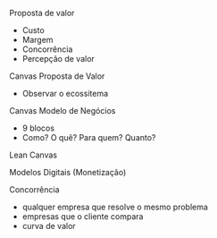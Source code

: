 Proposta de valor
- Custo
- Margem
- Concorrência
- Percepção de valor

Canvas Proposta de Valor
- Observar o ecossitema

Canvas Modelo de Negócios
- 9 blocos
- Como? O quê? Para quem? Quanto?

Lean Canvas

Modelos Digitais (Monetização)

Concorrência
- qualquer empresa que resolve o mesmo problema
- empresas que o cliente compara
- curva de valor